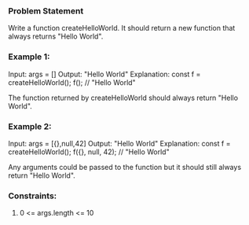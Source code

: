 ### Problem Statement
Write a function createHelloWorld. It should return a new function that always returns "Hello World".
 
### Example 1:
Input: args = []
Output: "Hello World"
Explanation:
const f = createHelloWorld();
f(); // "Hello World"

The function returned by createHelloWorld should always return "Hello World".

### Example 2:
Input: args = [{},null,42]
Output: "Hello World"
Explanation:
const f = createHelloWorld();
f({}, null, 42); // "Hello World"

Any arguments could be passed to the function but it should still always return "Hello World".
 
### Constraints:
1. 0 <= args.length <= 10